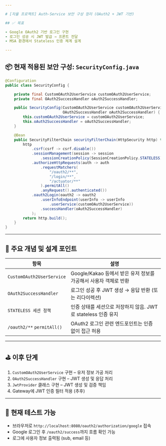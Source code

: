 ```yaml
---

# [자율 프로젝트] Auth-Service 보안 구성 정리 (OAuth2 + JWT 기반)

## ✅ 목표

- Google OAuth2 기반 로그인 구현
- 로그인 성공 시 JWT 발급 → 프론트 전달
- MSA 환경에서 Stateless 인증 체계 설계

---
```


## 📦 현재 적용된 보안 구성: `SecurityConfig.java`

```java
@Configuration
public class SecurityConfig {

    private final CustomOAuth2UserService customOAuth2UserService;
    private final OAuth2SuccessHandler oAuth2SuccessHandler;

    public SecurityConfig(CustomOAuth2UserService customOAuth2UserService,
                          OAuth2SuccessHandler oAuth2SuccessHandler) {
        this.customOAuth2UserService = customOAuth2UserService;
        this.oAuth2SuccessHandler = oAuth2SuccessHandler;
    }

    @Bean
    public SecurityFilterChain securityFilterChain(HttpSecurity http) throws Exception {
        http
            .csrf(csrf -> csrf.disable())
            .sessionManagement(session -> session
                .sessionCreationPolicy(SessionCreationPolicy.STATELESS))
            .authorizeHttpRequests(auth -> auth
                .requestMatchers(
                    "/oauth2/**",
                    "/login/**",
                    "/actuator/**"
                ).permitAll()
                .anyRequest().authenticated())
            .oauth2Login(oauth2 -> oauth2
                .userInfoEndpoint(userInfo -> userInfo
                    .userService(customOAuth2UserService))
                .successHandler(oAuth2SuccessHandler)
            );
        return http.build();
    }
}

```

---

## 🔐 주요 개념 및 설계 포인트

| 항목 | 설명 |
| --- | --- |
| `CustomOAuth2UserService` | Google/Kakao 등에서 받은 유저 정보를 가공해서 사용자 객체로 반환 |
| `OAuth2SuccessHandler` | 로그인 성공 후 JWT 생성 → 응답 반환 (또는 리다이렉션) |
| `STATELESS 세션 정책` | 인증 상태를 세션으로 저장하지 않음. JWT로 stateless 인증 유지 |
| `/oauth2/**` `permitAll()` | OAuth2 로그인 관련 엔드포인트는 인증 없이 접근 허용 |

---

## ⛳ 이후 단계

1. `CustomOAuth2UserService` 구현 – 유저 정보 가공 처리
2. `OAuth2SuccessHandler` 구현 – JWT 생성 및 응답 처리
3. `JwtProvider` 클래스 구현 – JWT 생성 및 검증 책임
4. Gateway에 JWT 인증 필터 적용 (추후)

---

## 🧪 현재 테스트 가능

- 브라우저로 `http://localhost:8080/oauth2/authorization/google` 접속
- Google 로그인 후 `/oauth2/success`까지 흐름 확인 가능
- 로그에 사용자 정보 출력됨 (sub, email 등)

```